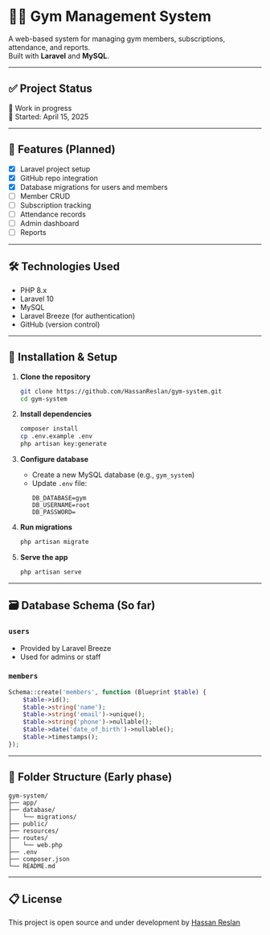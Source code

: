 # 🏋️‍♂️ Gym Management System

A web-based system for managing gym members, subscriptions, attendance, and reports.  
Built with **Laravel** and **MySQL**.

---

## ✅ Project Status
🚧 Work in progress  
📅 Started: April 15, 2025

---

## 📌 Features (Planned)

- [x] Laravel project setup
- [x] GitHub repo integration
- [x] Database migrations for users and members
- [ ] Member CRUD
- [ ] Subscription tracking
- [ ] Attendance records
- [ ] Admin dashboard
- [ ] Reports

---

## 🛠️ Technologies Used

- PHP 8.x
- Laravel 10
- MySQL
- Laravel Breeze (for authentication)
- GitHub (version control)

---

## 🧰 Installation & Setup

1. **Clone the repository**
   ```bash
   git clone https://github.com/HassanReslan/gym-system.git
   cd gym-system
   ```

2. **Install dependencies**
   ```bash
   composer install
   cp .env.example .env
   php artisan key:generate
   ```

3. **Configure database**

   - Create a new MySQL database (e.g., `gym_system`)
   - Update `.env` file:
     ```env
     DB_DATABASE=gym
     DB_USERNAME=root
     DB_PASSWORD=
     ```

4. **Run migrations**
   ```bash
   php artisan migrate
   ```

5. **Serve the app**
   ```bash
   php artisan serve
   ```

---

## 🗃️ Database Schema (So far)

### `users`
- Provided by Laravel Breeze
- Used for admins or staff

### `members`
```php
Schema::create('members', function (Blueprint $table) {
    $table->id();
    $table->string('name');
    $table->string('email')->unique();
    $table->string('phone')->nullable();
    $table->date('date_of_birth')->nullable();
    $table->timestamps();
});
```

---

## 📂 Folder Structure (Early phase)
```
gym-system/
├── app/
├── database/
│   └── migrations/
├── public/
├── resources/
├── routes/
│   └── web.php
├── .env
├── composer.json
└── README.md
```

---

## 📋 License
This project is open source and under development by [Hassan Reslan](https://github.com/HassanReslan)